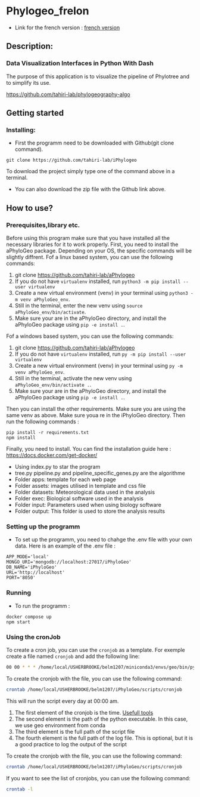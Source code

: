 # Phylogeo_frelon

- Link for the french version : [french version](README.fr.md)

## Description:
### Data Visualization Interfaces in Python With Dash

The purpose of this application is to visualize the pipeline of Phylotree and to simplify its use.

https://github.com/tahiri-lab/phylogeography-algo

## Getting started

### Installing:

* First the programm need to be downloaded with Github(git clone command).
```
git clone https://github.com/tahiri-lab/iPhylogeo
```

To download the project simply type one of the command above in a terminal.
* You can also download the zip file with the Github link above.

## How to use?
### Prerequisites,library etc.
Before using this program make sure that you have installed all the necessary libraries for it to work properly.
First, you need to install the aPhyloGeo package. Depending on your OS, the specific commands will be slightly
diffrent. Fof a linux based system, you can use the following commands:

1. git clone https://github.com/tahiri-lab/aPhylogeo
2. If you do not have `virtualenv` installed, run `python3 -m pip install --user virtualenv`
3. Create a new virtual environment (venv) in your terminal using `python3 -m venv aPhyloGeo_env`.
4. Still in the terminal, enter the new venv using `source aPhyloGeo_env/bin/activate`.
5. Make sure your are in the aPhyloGeo directory, and install the aPhyloGeo package using `pip -e install .`.

Fof a windows based system, you can use the following commands:
1. git clone https://github.com/tahiri-lab/aPhylogeo
2. If you do not have `virtualenv` installed, run `py -m pip install --user virtualenv`
3. Create a new virtual environment (venv) in your terminal using `py -m venv aPhyloGeo_env`.
4. Still in the terminal, activate the new venv using `aPhyloGeo_env/bin/activate .`.
5. Make sure your are in the aPhyloGeo directory, and install the aPhyloGeo package using `pip -e install .`.


Then you can install the other requirements. Make sure you are using the same venv as above. Make sure youa re in the iPhyloGeo directory.
Then run the following commands :
```
pip install -r requirements.txt
npm install
```

Finally, you need to install. You can find the installation guide here : https://docs.docker.com/get-docker/

- Using index.py to star the program
- tree.py pipeline.py and pipeline_specific_genes.py are the algorithme
- Folder apps: template for each web page
- Folder assets: images utilised in template and css file
- Folder datasets: Meteorological data used in the analysis
- Folder exec: Biological software used in the analysis
- Folder input: Parameters used when using biology software
- Folder output: This folder is used to store the analysis results


### Setting up the programm
- To set up the programm, you need to chahge the .env file with your own data.
Here is an example of the .env file :
```
APP_MODE='local'
MONGO_URI='mongodb://localhost:27017/iPhyloGeo'
DB_NAME='iPhyloGeo'
URL='http://localhost'
PORT='8050'
```

### Running
- To run the programm :
```
docker compose up
npm start
```

### Using the cronJob
To create a cron job, you can use the `cronjob` as a template.
For exemple create a file named `cronjob` and add the following line:
```bash
00 00 * * * /home/local/USHERBROOKE/belm1207/miniconda3/envs/geo/bin/python /home/local/USHERBROOKE/belm1207/iPhyloGeo/scripts/delete_files.py >> /home/local/USHERBROOKE/belm1207/iPhyloGeo/scripts/cron.log 2>&1
```
To create the cronjob with the file, you can use the following command:
```bash
crontab /home/local/USHERBROOKE/belm1207/iPhyloGeo/scripts/cronjob
```

This will run the script every day at 00:00 am.

1. The first element of the cronjob is the time. [Usefull tools](https://crontab.guru/)
2. The second element is the path of the python executable. In this case, we use geo environment from conda
3. The third element is the full path of the script file
4. The fourth element is the full path of the log file. This is optional, but it is a good practice to log the output of the script

To create the cronjob with the file, you can use the following command:
```bash
crontab /home/local/USHERBROOKE/belm1207/iPhyloGeo/scripts/cronjob
```

If you want to see the list of cronjobs, you can use the following command:
```bash
crontab -l
```
